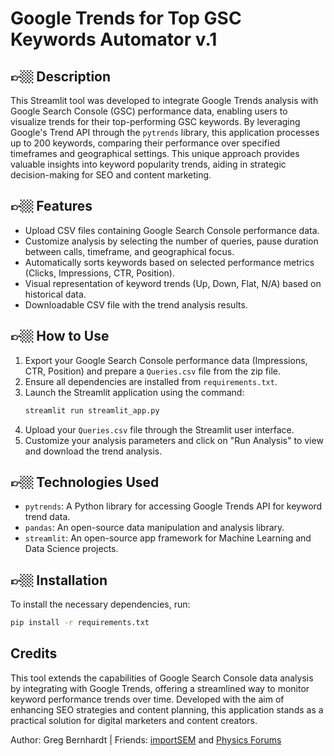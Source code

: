 
# Google Trends for Top GSC Keywords Automator v.1

## 👉🏼 Description
This Streamlit tool was developed to integrate Google Trends analysis with Google Search Console (GSC) performance data, enabling users to visualize trends for their top-performing GSC keywords. By leveraging Google's Trend API through the `pytrends` library, this application processes up to 200 keywords, comparing their performance over specified timeframes and geographical settings. This unique approach provides valuable insights into keyword popularity trends, aiding in strategic decision-making for SEO and content marketing.

## 👉🏼 Features
- Upload CSV files containing Google Search Console performance data.
- Customize analysis by selecting the number of queries, pause duration between calls, timeframe, and geographical focus.
- Automatically sorts keywords based on selected performance metrics (Clicks, Impressions, CTR, Position).
- Visual representation of keyword trends (Up, Down, Flat, N/A) based on historical data.
- Downloadable CSV file with the trend analysis results.

## 👉🏼 How to Use
1. Export your Google Search Console performance data (Impressions, CTR, Position) and prepare a `Queries.csv` file from the zip file.
2. Ensure all dependencies are installed from `requirements.txt`.
3. Launch the Streamlit application using the command:
   ```bash
   streamlit run streamlit_app.py
   ```
4. Upload your `Queries.csv` file through the Streamlit user interface.
5. Customize your analysis parameters and click on "Run Analysis" to view and download the trend analysis.

## 👉🏼 Technologies Used
- `pytrends`: A Python library for accessing Google Trends API for keyword trend data.
- `pandas`: An open-source data manipulation and analysis library.
- `streamlit`: An open-source app framework for Machine Learning and Data Science projects.

## 👉🏼 Installation
To install the necessary dependencies, run:
```bash
pip install -r requirements.txt
```

## Credits

This tool extends the capabilities of Google Search Console data analysis by integrating with Google Trends, offering a streamlined way to monitor keyword performance trends over time. Developed with the aim of enhancing SEO strategies and content planning, this application stands as a practical solution for digital marketers and content creators.

Author: Greg Bernhardt | Friends: [importSEM](https://www.importsem.com) and [Physics Forums](https://www.physicsforums.com)

